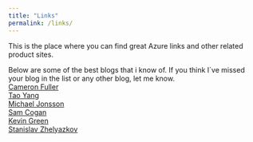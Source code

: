 ```yaml
---
title: "Links"
permalink: /links/
---
```


This is the place where you can find great Azure links and other related product sites.

Below are some of the best blogs that i know of. If you think I´ve missed your blog in the list or any other blog, let me know.  
[Cameron Fuller](http://blogs.catapultsystems.com/cfuller/default.aspx "Cameron Fuller´s blog")  
[Tao Yang ](http://blog.tyang.org/ "Tao Yang´s blog")  
[Michael Jonsson ](http://azurefabric.com/ "Michael Jonsson´s blog")  
[Sam Cogan ](http://samcogan.com/ "Sam Cogan´s blog")  
[Kevin Green ](http://kevingreeneitblog.blogspot.se/ "Kevin Green´s blog")  
[Stanislav Zhelyazkov ](https://cloudadministrator.net/ "Stanislav Zhelyazkov´s blog")
